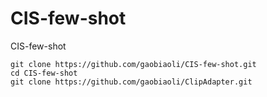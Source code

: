 # CIS-few-shot
CIS-few-shot

```
git clone https://github.com/gaobiaoli/CIS-few-shot.git
cd CIS-few-shot
git clone https://github.com/gaobiaoli/ClipAdapter.git
```
